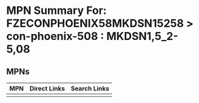 



# MPN Summary For: FZECONPHOENIX58MKDSN15258 > con-phoenix-508 : MKDSN1,5_2-5,08

## MPNs
  

|MPN|Direct Links|Search Links|
| :--- | :--- | :--- |
||||
